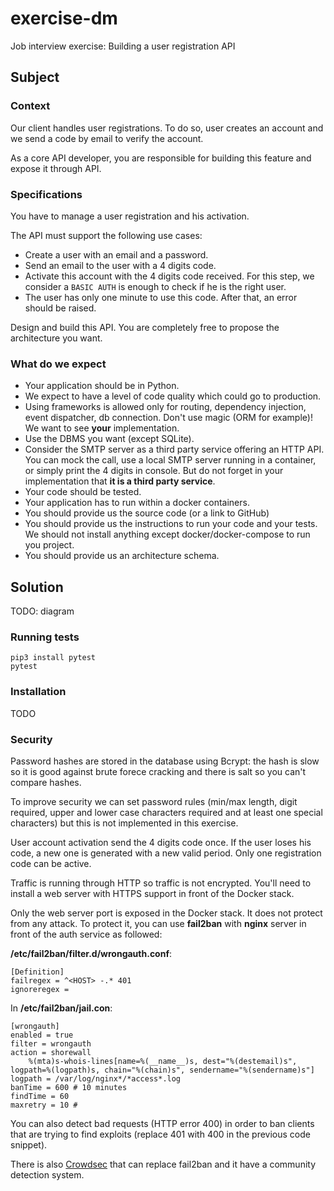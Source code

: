 # exercise-dm

Job interview exercise: Building a user registration API

## Subject

### Context

Our client handles user registrations. To do so, user creates an account and we send a code by email to verify the account.

As a core API developer, you are responsible for building this feature and expose it through API.

### Specifications

You have to manage a user registration and his activation.

The API must support the following use cases:

* Create a user with an email and a password.
* Send an email to the user with a 4 digits code.
* Activate this account with the 4 digits code received. For this step, we consider a `BASIC AUTH` is enough to check if he is the right user.
* The user has only one minute to use this code. After that, an error should be raised.

Design and build this API. You are completely free to propose the architecture you want.

### What do we expect

* Your application should be in Python.
* We expect to have a level of code quality which could go to production.
* Using frameworks is allowed only for routing, dependency injection, event dispatcher, db connection. Don't use magic (ORM for example)! We want to see **your** implementation.
* Use the DBMS you want (except SQLite).
* Consider the SMTP server as a third party service offering an HTTP API. You can mock the call, use a local SMTP server running in a container, or simply print the 4 digits in console. But do not forget in your implementation that **it is a third party service**.
* Your code should be tested.
* Your application has to run within a docker containers.
* You should provide us the source code (or a link to GitHub)
* You should provide us the instructions to run your code and your tests. We should not install anything except docker/docker-compose to run you project.
* You should provide us an architecture schema.

## Solution

TODO: diagram

### Running tests

```shell
pip3 install pytest
pytest
```

### Installation

TODO

### Security

Password hashes are stored in the database using Bcrypt: the hash is slow so it is good against brute forece cracking and there is salt so you can't compare hashes.

To improve security we can set password rules (min/max length, digit required, upper and lower case characters required and at least one special characters) but this is not implemented in this exercise.

User account activation send the 4 digits code once. If the user loses his code, a new one is generated with a new valid period. Only one registration code can be active.

Traffic is running through HTTP so traffic is not encrypted. You'll need to install a web server with HTTPS support in front of the Docker stack.

Only the web server port is exposed in the Docker stack. It does not protect from any attack. To protect it, you can use **fail2ban** with **nginx** server in front of the auth service as followed:

**/etc/fail2ban/filter.d/wrongauth.conf**:

```text
[Definition]
failregex = ^<HOST> -.* 401
ignoreregex =
```

In **/etc/fail2ban/jail.con**:

```text
[wrongauth]
enabled = true
filter = wrongauth
action = shorewall 
    %(mta)s-whois-lines[name=%(__name__)s, dest="%(destemail)s", logpath=%(logpath)s, chain="%(chain)s", sendername="%(sendername)s"]
logpath = /var/log/nginx*/*access*.log
banTime = 600 # 10 minutes
findTime = 60
maxretry = 10 #
```

You can also detect bad requests (HTTP error 400) in order to ban clients that are trying to find exploits (replace 401 with 400 in the previous code snippet).

There is also [Crowdsec](https://crowdsec.net/) that can replace fail2ban and it have a community detection system.
